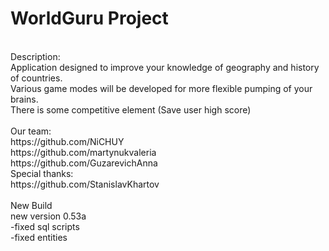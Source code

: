# WorldGuru Project <br />
<br />
Description: <br />
Application designed to improve your knowledge of geography and history of countries. <br />
Various game modes will be developed for more flexible pumping of your brains. <br />
There is some competitive element (Save user high score) <br />
<br />
Our team: <br />
https://github.com/NiCHUY <br />
https://github.com/martynukvaleria <br />
https://github.com/GuzarevichAnna  <br />
Special thanks: <br />
https://github.com/StanislavKhartov  <br />
<br /> 
New Build <br />
new version 0.53a <br />
-fixed sql scripts <br />
-fixed entities

